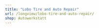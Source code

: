 ```yaml
---
title: "Lobo Tire and Auto Repair"
url: /longview/lobo-tire-and-auto-repair/
shop: Autowerkstatt
---
```

